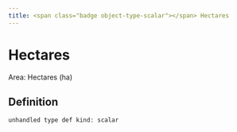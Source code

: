 ```yaml
---
title: <span class="badge object-type-scalar"></span> Hectares
---
```

# <span class="badge object-type-scalar"></span> Hectares

Area: Hectares (ha)

## Definition

```php
unhandled type def kind: scalar
```
